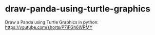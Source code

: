 # draw-panda-using-turtle-graphics
Draw a Panda using Turtle Graphics in python: https://youtube.com/shorts/P7iFGh6WRMY
